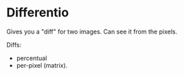 # Differentio

Gives you a "diff" for two images. Can see it from the pixels.

Diffs:

- percentual
- per-pixel (matrix).

